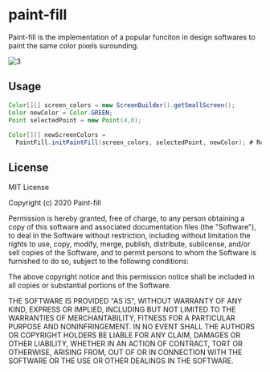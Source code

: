 # paint-fill

Paint-fill is the implementation of a popular funciton in design softwares to paint the same color pixels surounding.

![3](https://user-images.githubusercontent.com/6624788/111289417-2220af00-8613-11eb-8ff1-5eccc627d88d.PNG)


## Usage

```java
Color[][] screen_colors = new ScreenBuilder().getSmallScreen();
Color newColor = Color.GREEN;
Point selectedPoint = new Point(4,0);
        
Color[][] newScreenColors = 
  PaintFill.initPaintFill(screen_colors, selectedPoint, newColor); # Returns the completee screen_colors array with internal color changes.

```

## License
MIT License

Copyright (c) 2020 Paint-fill

Permission is hereby granted, free of charge, to any person obtaining a copy
of this software and associated documentation files (the "Software"), to deal
in the Software without restriction, including without limitation the rights
to use, copy, modify, merge, publish, distribute, sublicense, and/or sell
copies of the Software, and to permit persons to whom the Software is
furnished to do so, subject to the following conditions:

The above copyright notice and this permission notice shall be included in all
copies or substantial portions of the Software.

THE SOFTWARE IS PROVIDED "AS IS", WITHOUT WARRANTY OF ANY KIND, EXPRESS OR
IMPLIED, INCLUDING BUT NOT LIMITED TO THE WARRANTIES OF MERCHANTABILITY,
FITNESS FOR A PARTICULAR PURPOSE AND NONINFRINGEMENT. IN NO EVENT SHALL THE
AUTHORS OR COPYRIGHT HOLDERS BE LIABLE FOR ANY CLAIM, DAMAGES OR OTHER
LIABILITY, WHETHER IN AN ACTION OF CONTRACT, TORT OR OTHERWISE, ARISING FROM,
OUT OF OR IN CONNECTION WITH THE SOFTWARE OR THE USE OR OTHER DEALINGS IN THE
SOFTWARE.
